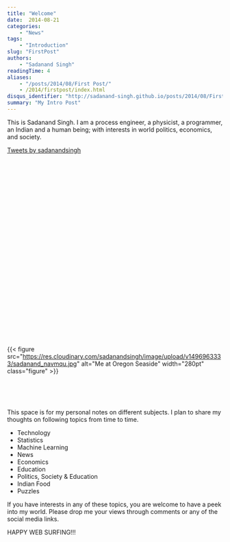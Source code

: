```yaml
---
title: "Welcome"
date:  2014-08-21
categories:
    - "News"
tags:
    - "Introduction"
slug: "FirstPost"
authors:
    - "Sadanand Singh"
readingTime: 4
aliases:
    - "/posts/2014/08/First Post/"
    - /2014/firstpost/index.html
disqus_identifier: "http://sadanand-singh.github.io/posts/2014/08/First Post/"
summary: "My Intro Post"
---
```


This is Sadanand Singh. I am a process engineer, a physicist, a
programmer, an Indian and a human being; with interests in world
politics, economics, and society.

<!--more-->

<div class="col-md-6" style="min-height: 450px;"> <a class="twitter-timeline" data-lang="en" data-height="400" href="https://twitter.com/sadanandsingh">Tweets by sadanandsingh</a> <script async src="//platform.twitter.com/widgets.js" charset="utf-8"></script> </div>

{{< figure src="https://res.cloudinary.com/sadanandsingh/image/upload/v1496963333/sadanand_navmqu.jpg" alt="Me at Oregon Seaside" width="280pt" class="figure" >}}

<div class="line-block">
<div class="line"><br></div>
</div>

<div class="line-block">
<div class="line"><br></div>
</div>

<div class="line-block">
<div class="line"><br></div>
</div>

This space is for my personal notes on different subjects. I plan to
share my thoughts on following topics from time to time.

-   Technology
-   Statistics
-   Machine Learning
-   News
-   Economics
-   Education
-   Politics, Society & Education
-   Indian Food
-   Puzzles

If you have interests in any of these topics, you are welcome to have a
peek into my world. Please drop me your views through comments or any of
the social media links.

HAPPY WEB SURFING!!!
